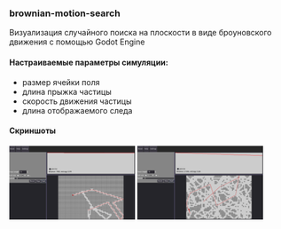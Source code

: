### brownian-motion-search
Визуализация случайного поиска на плоскости в виде броуновского движения с помощью Godot Engine

#### Настраиваемые параметры симуляции:
+ размер ячейки поля
+ длина прыжка частицы
+ скорость движения частицы
+ длина отображаемого следа

#### Скриншоты
<p>
  <img src="screenshots/1.PNG" width="45%"/>
  <img src="screenshots/2.PNG" width="45%"/>
</p>
